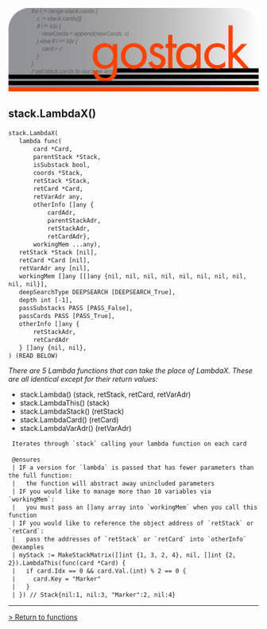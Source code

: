 ![Banner](../../images/gostack_SmallerTransparent.png)

 <h2>stack.LambdaX()</h2>

 ```
 stack.LambdaX(
    lambda func(
        card *Card,
        parentStack *Stack,
        isSubstack bool,
        coords *Stack,
        retStack *Stack,
        retCard *Card,
        retVarAdr any,
        otherInfo []any {
            cardAdr,
            parentStackAdr,
            retStackAdr,
            retCardAdr},
        workingMem ...any),
    retStack *Stack [nil],
    retCard *Card [nil],
    retVarAdr any [nil],
    workingMem []any [[]any {nil, nil, nil, nil, nil, nil, nil, nil, nil, nil}],
    deepSearchType DEEPSEARCH [DEEPSEARCH_True],
    depth int [-1],
    passSubstacks PASS [PASS_False],
    passCards PASS [PASS_True],
    otherInfo []any {
        retStackAdr,
        retCardAdr
    } []any {nil, nil}, 
 ) (READ BELOW)
 ```

*There are 5 Lambda functions that can take the place of LambdaX.  These are all identical except for their return values:*
* stack.Lambda() (stack, retStack, retCard, retVarAdr) 
* stack.LambdaThis() (stack)
* stack.LambdaStack() (retStack)
* stack.LambdaCard() (retCard)
* stack.LambdaVarAdr() (retVarAdr)

```
 Iterates through `stack` calling your lambda function on each card

 @ensures
 | IF a version for `lambda` is passed that has fewer parameters than the full function:
 |   the function will abstract away unincluded parameters
 | IF you would like to manage more than 10 variables via `workingMem`:
 |   you must pass an []any array into `workingMem` when you call this function
 | IF you would like to reference the object address of `retStack` or `retCard`:
 |   pass the addresses of `retStack` or `retCard` into `otherInfo`
 @examples
 | myStack := MakeStackMatrix([]int {1, 3, 2, 4}, nil, []int {2, 2}).LambdaThis(func(card *Card) {
 |   if card.Idx == 0 && card.Val.(int) % 2 == 0 {
 |     card.Key = "Marker"	
 |   }
 | }) // Stack{nil:1, nil:3, "Marker":2, nil:4}
```

---

 [> Return to functions](../functionsAPI.md)